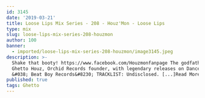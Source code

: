 ```yaml
---
id: 3145
date: '2019-03-21'
title: Loose Lips Mix Series - 208 - Houz'Mon - Loose Lips
type: mix
slug: loose-lips-mix-series-208-houzmon
author: 100
banner:
  - imported/loose-lips-mix-series-208-houzmon/image3145.jpeg
description: >-
  Shake that booty! https://www.facebook.com/Houzmonfanpage The godfather of
  Ghetto Houz, Orchid Records founder, with legendary releases on Dance Mania
  &#038; Beat Boy Records&#8230; TRACKLIST: Undisclosed. [...]Read More...
published: true
tags: Ghetto
---
```

